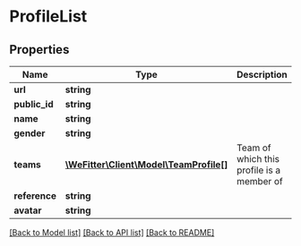 # ProfileList

## Properties
Name | Type | Description | Notes
------------ | ------------- | ------------- | -------------
**url** | **string** |  | [optional] 
**public_id** | **string** |  | [optional] 
**name** | **string** |  | [optional] 
**gender** | **string** |  | [optional] 
**teams** | [**\WeFitter\Client\Model\TeamProfile[]**](TeamProfile.md) | Team of which this profile is a member of | [optional] 
**reference** | **string** |  | [optional] 
**avatar** | **string** |  | [optional] 

[[Back to Model list]](../../README.md#documentation-for-models) [[Back to API list]](../../README.md#documentation-for-api-endpoints) [[Back to README]](../../README.md)

